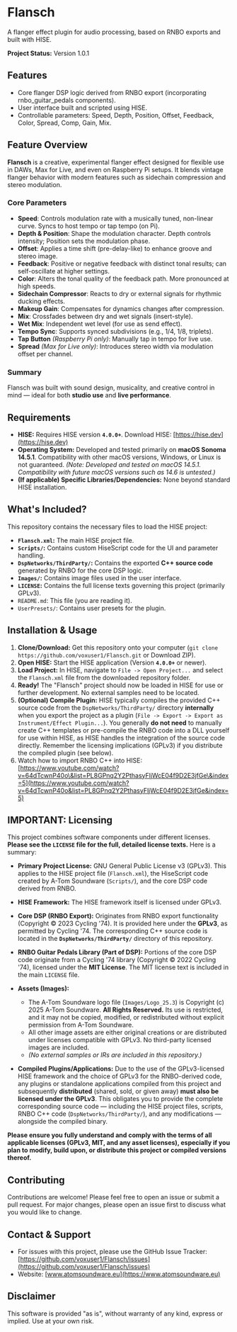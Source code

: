 # Flansch

A flanger effect plugin for audio processing, based on RNBO exports and built with HISE.

**Project Status:** Version 1.0.1

## Features

* Core flanger DSP logic derived from RNBO export (incorporating rnbo\_guitar\_pedals components).
* User interface built and scripted using HISE.
* Controllable parameters: Speed, Depth, Position, Offset, Feedback, Color, Spread, Comp, Gain, Mix.

## Feature Overview

**Flansch** is a creative, experimental flanger effect designed for flexible use in DAWs, Max for Live, and even on Raspberry Pi setups. It blends vintage flanger behavior with modern features such as sidechain compression and stereo modulation.

### Core Parameters

* **Speed**: Controls modulation rate with a musically tuned, non-linear curve. Syncs to host tempo or tap tempo (on Pi).
* **Depth & Position**: Shape the modulation character. Depth controls intensity; Position sets the modulation phase.
* **Offset**: Applies a time shift (pre-delay-like) to enhance groove and stereo image.
* **Feedback**: Positive or negative feedback with distinct tonal results; can self-oscillate at higher settings.
* **Color**: Alters the tonal quality of the feedback path. More pronounced at high speeds.
* **Sidechain Compressor**: Reacts to dry or external signals for rhythmic ducking effects.
* **Makeup Gain**: Compensates for dynamics changes after compression.
* **Mix**: Crossfades between dry and wet signals (insert-style).
* **Wet Mix**: Independent wet level (for use as send effect).
* **Tempo Sync**: Supports synced subdivisions (e.g., 1/4, 1/8, triplets).
* **Tap Button** *(Raspberry Pi only)*: Manually tap in tempo for live use.
* **Spread** *(Max for Live only)*: Introduces stereo width via modulation offset per channel.

### Summary

Flansch was built with sound design, musicality, and creative control in mind — ideal for both **studio use** and **live performance**.

## Requirements

* **HISE:** Requires HISE version **`4.0.0+`**. Download HISE: [https://hise.dev](https://hise.dev)
* **Operating System:** Developed and tested primarily on **macOS Sonoma 14.5.1**. Compatibility with other macOS versions, Windows, or Linux is not guaranteed.
  *(Note: Developed and tested on macOS 14.5.1. Compatibility with future macOS versions such as 14.6 is untested.)*
* **(If applicable) Specific Libraries/Dependencies:** None beyond standard HISE installation.

## What's Included?

This repository contains the necessary files to load the HISE project:

* **`Flansch.xml`:** The main HISE project file.
* **`Scripts/`:** Contains custom HiseScript code for the UI and parameter handling.
* **`DspNetworks/ThirdParty/`:** Contains the exported **C++ source code** generated by RNBO for the core DSP logic.
* **`Images/`:** Contains image files used in the user interface.
* **`LICENSE`:** Contains the full license texts governing this project (primarily GPLv3).
* `README.md`: This file (you are reading it).
* `UserPresets/`: Contains user presets for the plugin.

## Installation & Usage

1. **Clone/Download:** Get this repository onto your computer (`git clone https://github.com/voxuser1/Flansch.git` or Download ZIP).
2. **Open HISE:** Start the HISE application (Version **`4.0.0+`** or newer).
3. **Load Project:** In HISE, navigate to `File -> Open Project...` and select the `Flansch.xml` file from the downloaded repository folder.
4. **Ready!** The "Flansch" project should now be loaded in HISE for use or further development. No external samples need to be located.
5. **(Optional) Compile Plugin:** HISE typically compiles the provided C++ source code from the `DspNetworks/ThirdParty/` directory **internally** when you export the project as a plugin (`File -> Export -> Export as Instrument/Effect Plugin...`). You generally **do not need** to manually create C++ templates or pre-compile the RNBO code into a DLL yourself for use within HISE, as HISE handles the integration of the source code directly. Remember the licensing implications (GPLv3) if you distribute the compiled plugin (see below).
6. Watch how to import RNBO C++ into HISE: [https://www.youtube.com/watch?v=64dTcwnP40o\&list=PL8GPnq2Y2PthasyFljWcE04f9D2E3jfGe\&index=5](https://www.youtube.com/watch?v=64dTcwnP40o&list=PL8GPnq2Y2PthasyFljWcE04f9D2E3jfGe&index=5)

## IMPORTANT: Licensing

This project combines software components under different licenses. **Please see the `LICENSE` file for the full, detailed license texts.** Here is a summary:

* **Primary Project License:** GNU General Public License v3 (GPLv3). This applies to the HISE project file (`Flansch.xml`), the HiseScript code created by A-Tom Soundware (`Scripts/`), and the core DSP code derived from RNBO.
* **HISE Framework:** The HISE framework itself is licensed under GPLv3.
* **Core DSP (RNBO Export):** Originates from RNBO export functionality (Copyright © 2023 Cycling '74). It is provided here under the **GPLv3**, as permitted by Cycling '74. The corresponding C++ source code is located in the **`DspNetworks/ThirdParty/`** directory of this repository.
* **RNBO Guitar Pedals Library (Part of DSP):** Portions of the core DSP code originate from a Cycling '74 library (Copyright © 2022 Cycling '74), licensed under the **MIT License**. The MIT license text is included in the main `LICENSE` file.
* **Assets (Images):**

  * The A-Tom Soundware logo file (`Images/Logo_25.3`) is Copyright (c) 2025 A-Tom Soundware. **All Rights Reserved.** Its use is restricted, and it may not be copied, modified, or redistributed without explicit permission from A-Tom Soundware.
  * All other image assets are either original creations or are distributed under licenses compatible with GPLv3. No third-party licensed images are included.
  * *(No external samples or IRs are included in this repository.)*
* **Compiled Plugins/Applications:** Due to the use of the GPLv3-licensed HISE framework and the choice of GPLv3 for the RNBO-derived code, any plugins or standalone applications compiled from this project and subsequently **distributed** (shared, sold, or given away) **must also be licensed under the GPLv3**. This obligates you to provide the complete corresponding source code — including the HISE project files, scripts, RNBO C++ code (`DspNetworks/ThirdParty/`), and any modifications — alongside the compiled binary.

**Please ensure you fully understand and comply with the terms of all applicable licenses (GPLv3, MIT, and any asset licenses), especially if you plan to modify, build upon, or distribute this project or compiled versions thereof.**

## Contributing

Contributions are welcome! Please feel free to open an issue or submit a pull request. For major changes, please open an issue first to discuss what you would like to change.

## Contact & Support

* For issues with this project, please use the GitHub Issue Tracker: [https://github.com/voxuser1/Flansch/issues](https://github.com/voxuser1/Flansch/issues)
* Website: [www.atomsoundware.eu](https://www.atomsoundware.eu)

## Disclaimer

This software is provided "as is", without warranty of any kind, express or implied. Use at your own risk.
